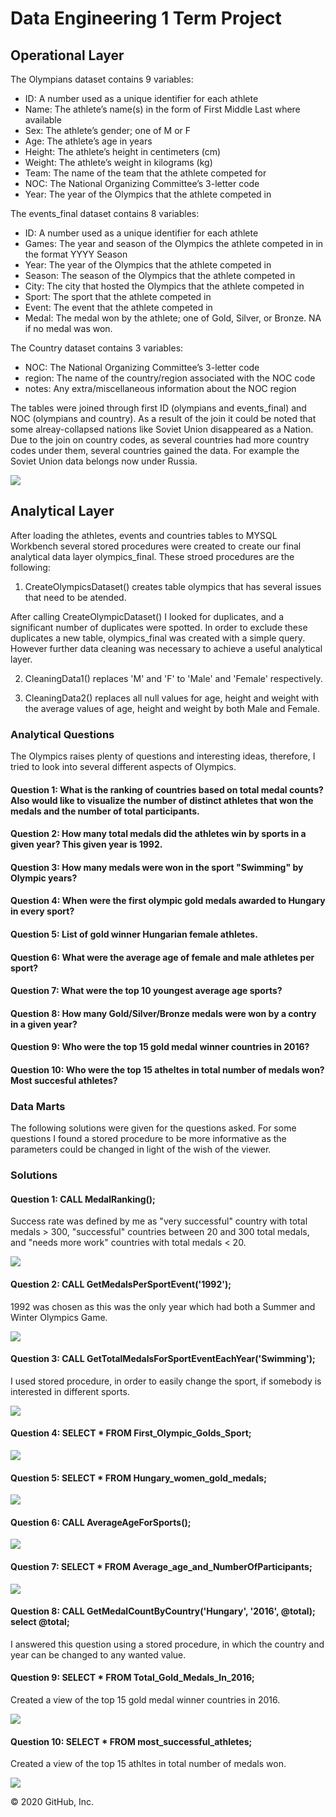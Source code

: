 # Data Engineering 1 Term Project

## Operational Layer

The Olympians dataset contains 9 variables:

* ID: A number used as a unique identifier for each athlete
* Name: The athlete’s name(s) in the form of First Middle Last where available
* Sex: The athlete’s gender; one of M or F
* Age: The athlete’s age in years
* Height: The athlete’s height in centimeters (cm)
* Weight: The athlete’s weight in kilograms (kg)
* Team: The name of the team that the athlete competed for
* NOC: The National Organizing Committee’s 3-letter code
* Year: The year of the Olympics that the athlete competed in

The events_final dataset contains 8 variables:

* ID: A number used as a unique identifier for each athlete
* Games: The year and season of the Olympics the athlete competed in in the format YYYY Season
* Year: The year of the Olympics that the athlete competed in
* Season: The season of the Olympics that the athlete competed in
* City: The city that hosted the Olympics that the athlete competed in
* Sport: The sport that the athlete competed in
* Event: The event that the athlete competed in
* Medal: The medal won by the athlete; one of Gold, Silver, or Bronze. NA if no medal was won.

The Country dataset contains 3 variables:

* NOC: The National Organizing Committee’s 3-letter code
* region: The name of the country/region associated with the NOC code
* notes: Any extra/miscellaneous information about the NOC region

The tables were joined through first ID (olympians and events_final) and NOC (olympians and country). As a result of the join it could be noted that some alreay-collapsed nations like Soviet Union disappeared as a Nation. Due to the join on country codes, as several countries had more country codes under them, several countries gained the data. For example the Soviet Union data belongs now under Russia.

![](Images/ERD_Olympics.png)

## Analytical Layer
After loading the athletes, events and countries tables to MYSQL Workbench several stored procedures were created to create our final analytical data layer olympics_final. These stroed procedures are the following: 

1. CreateOlympicsDataset() creates table olympics that has several issues that need to be atended.

After calling CreateOlympicDataset() I looked for duplicates, and a significant number of duplicates were spotted. In order to exclude these duplicates a new table, olympics_final was created with a simple query. However further data cleaning was necessary to achieve a useful analytical layer.

2. CleaningData1() replaces 'M' and 'F' to 'Male' and 'Female' respectively. 

3. CleaningData2() replaces all null values for age, height and weight with the average values of age, height and weight by both Male and Female.  

### Analytical Questions

The Olympics raises plenty of questions and interesting ideas, therefore, I tried to look into several different aspects of Olympics.

#### Question 1: What is the ranking of countries based on total medal counts? Also would like to visualize the number of distinct athletes that won the medals and the number of total participants.

#### Question 2: How many total medals did the athletes win by sports in a given year? This given year is 1992.

#### Question 3: How many medals were won in the sport "Swimming" by Olympic years?

#### Question 4: When were the first olympic gold medals awarded to Hungary in every sport?

#### Question 5: List of gold winner Hungarian female athletes.

#### Question 6: What were the average age of female and male athletes per sport?

#### Question 7: What were the top 10 youngest average age sports?

#### Question 8: How many Gold/Silver/Bronze medals were won by a contry in a given year?

#### Question 9: Who were the top 15 gold medal winner countries in 2016?

#### Question 10: Who were the top 15 atheltes in total number of medals won? Most succesful athletes?


### Data Marts
The following solutions were given for the questions asked. For some questions I found a stored procedure to be more informative as the parameters could be changed in light of the wish of the viewer.

### Solutions
#### Question 1: CALL MedalRanking();

Success rate was defined by me as "very successful" country with total medals > 300, "successful" countries between 20 and 300 total medals, and "needs more work" countries with total medals < 20.

![](Images/Question%201.png)

#### Question 2: CALL GetMedalsPerSportEvent('1992');

1992 was chosen as this was the only year which had both a Summer and Winter Olympics Game.

![](Images/Question%202.png)

#### Question 3: CALL GetTotalMedalsForSportEventEachYear('Swimming');

I used stored procedure, in order to easily change the sport, if somebody is interested in different sports.

![](Images/Question%203.png)

#### Question 4: SELECT * FROM First_Olympic_Golds_Sport;

![](Images/Question%204.png)

#### Question 5: SELECT * FROM Hungary_women_gold_medals;

![](Images/Question%205.png)

#### Question 6: CALL AverageAgeForSports();

![](Images/Question_6.png)

#### Question 7: SELECT * FROM Average_age_and_NumberOfParticipants;

![](Images/Question%207.png)

#### Question 8: CALL GetMedalCountByCountry('Hungary', '2016', @total); select @total;

I answered this question using a stored procedure, in which the country and year can be changed to any wanted value.

#### Question 9: SELECT * FROM Total_Gold_Medals_In_2016;

Created a view of the top 15 gold medal winner countries in 2016.

![](Images/Question%209.png)

#### Question 10: SELECT * FROM most_successful_athletes;

Created a view of the top 15 athltes in total number of medals won.

![](Images/Question%2010.png)

© 2020 GitHub, Inc.


